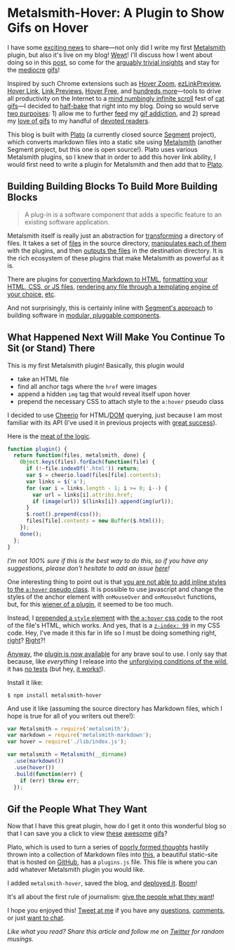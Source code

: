 
# Metalsmith-Hover: A Plugin to Show Gifs on Hover

I have some [exciting news](http://media.giphy.com/media/s7PYWohoEXPCo/giphy.gif) to share—not only did I write my first [Metalsmith](https://www.metalsmith.io) plugin, but also it's live on my blog! [Wewt](http://www.reactiongifs.com/r/dnc.gif)! I'll discuss how I went about doing so in this [post](http://i.imgur.com/hRxquuu.jpg), so come for the [arguably trivial insights](https://38.media.tumblr.com/cb6da16d6949f8fc6a363b40538f7e49/tumblr_inline_nctv9c7ODq1sv49sn.gif) and stay for the [mediocre](http://replygif.net/i/343.gif) [gifs](http://i.imgur.com/KpuscdT.gif)!

Inspired by such Chrome extensions such as [Hover Zoom](https://chrome.google.com/webstore/detail/hover-zoom/nonjdcjchghhkdoolnlbekcfllmednbl?hl=en), [ezLinkPreview](https://chrome.google.com/webstore/detail/ezlinkpreview/nnkcfbiefgdaceeplickkkmifpicbpcc?hl=en), [Hover Link](https://chrome.google.com/webstore/detail/hover-link/ggbpdjpocpnohglmhmppdkimpoiklegb?hl=en-US), [Link Previews](https://chrome.google.com/webstore/detail/link-previews/hlbhbhdjmllabhmeoehogilodnpbmhgj?hl=en), [Hover Free](https://chrome.google.com/webstore/detail/hover-free/hcmnnggnaofmhflgomfjfbndngdoogkj?hl=en), and [hundreds more](https://www.google.com/webhp?sourceid=chrome-instant&ion=1&espv=2&ie=UTF-8#q=chrome%20extension%20hover%20link)—tools to drive all productivity on the Internet to a [mind numbingly infinite scroll](http://33.media.tumblr.com/8b0e3cbcfc4bdfbdad8320584128340c/tumblr_mmoodrLNAb1spes4io1_500.gif) fest of [cat](http://i.imgur.com/pz1C9fb.jpg) [gifs](https://38.media.tumblr.com/9ec0aeed0ef6f914d0daa05beb641648/tumblr_ndp649VVhG1s60v4go1_500.gif)—I decided to [half-bake](http://media.giphy.com/media/GT9BB2Zm4VnI4/giphy.gif) that right into my blog. Doing so would serve [two purpoises](http://i.imgur.com/SBduuXe.jpg): 1) allow me to further [feed](http://media.giphy.com/media/xT7aLRxSYZkk0/giphy.gif) my [gif addiction](http://media.giphy.com/media/4zwwZI3aSZgAg/giphy.gif), and 2) spread my [love of gifs](http://i.imgur.com/QTvZAIO.gif) to my handful of [devoted readers](http://media.giphy.com/media/tpdtC6yLhvhgA/giphy.gif).

This blog is built with [Plato](http://i.imgur.com/liYrWZw.jpg) (a currently closed source [Segment](https://www.segment.com/) project), which converts markdown files into a static site using [Metalsmith](https://www.metalsmith.io) (another Segment project, but this one is open source!). Plato uses various Metalsmith plugins, so I knew that in order to add this hover link ability, I would first need to write a plugin for Metalsmith and then add that to [Plato](http://i.imgur.com/QWfiTHO.jpg).

## Building Building Blocks To Build More Building Blocks

> A plug-in is a software component that adds a specific feature to an existing software application.

Metalsmith itself is really just an abstraction for [transforming](http://media.giphy.com/media/EreFiaDJ9zK6Y/giphy.gif) a directory of files. It takes a set of [files](http://i.imgur.com/pMF6W7y.gif) in the source directory, [manipulates each of them](http://i.imgur.com/lgCDCa0.gif) with the plugins, and then [outputs the files](http://media.giphy.com/media/AWicoNvwT3xAI/giphy.gif) in the destination directory. It is the rich ecosystem of these plugins that make Metalsmith as powerful as it is.

There are plugins for [converting Markdown to HTML](https://www.github.com/segmentio/metalsmith-markdown), [formatting your HTML, CSS, or JS files](https://github.com/boushley/metalsmith-beautify), [rendering any file through a templating engine of your choice](https://github.com/segmentio/metalsmith-templates), [etc](http://www.metalsmith.io/#the-plugins).

And not surprisingly, this is certainly inline with [Segment's approach](https://segment.com/blog/building-building-blocks/) to building software in [modular, pluggable components](http://i.imgur.com/Kh2Osoy.gif).

## What Happened Next Will Make You Continue To Sit (or Stand) There

This is my first Metalsmith plugin! Basically, this plugin would

- take an HTML file
- find all anchor tags where the `href` were images
- append a hidden `img` tag that would reveal itself upon hover
- prepend the necessary CSS to attach style to the `a:hover` pseudo class

I decided to use [Cheerio](https://github.com/cheeriojs/cheerio) for HTML/[DOM](http://i.imgur.com/i9qbCIX.png) querying, just because I am most familiar with its API (I've used it in previous projects with [great success](http://i.imgur.com/kpJspRB.png)).

Here is the [meat of the logic](https://github.com/lambtron/metalsmith-hover/blob/master/lib/index.js#L34-L44).

```javascript
function plugin() {
  return function(files, metalsmith, done) {
    Object.keys(files).forEach(function(file) {
      if (!~file.indexOf('.html')) return;
      var $ = cheerio.load(files[file].contents);
      var links = $('a');
      for (var i = links.length - 1; i >= 0; i--) {
        var url = links[i].attribs.href;
        if (image(url)) $(links[i]).append(img(url));
      }
      $.root().prepend(css());
      files[file].contents = new Buffer($.html());
    });
    done();
  };
}

```

*I'm not 100% sure if this is the best way to do this, so if you have any suggestions, please don't hesitate to add an issue [here](https://github.com/lambtron/metalsmith-hover/issues/new)!*

One interesting thing to point out is that [you are not able to add inline styles to the `a:hover` pseudo class](http://stackoverflow.com/questions/1033156/how-to-write-ahover-in-inline-css). It is possible to use javascript and change the styles of the anchor element with `onMouseOver` and `onMouseOut` functions, but, for this [wiener of a plugin](http://media.giphy.com/media/2aFRDAaACkSXu/giphy.gif), it seemed to be too much.

Instead, I [prepended a `style` element](https://github.com/lambtron/metalsmith-hover/blob/master/lib/index.js#L42) with [the `a:hover` css code](https://github.com/lambtron/metalsmith-hover/blob/master/lib/index.js#L71-L77) to the root of the file's HTML, which works. And yes, that is a [`z-index: 99`](http://i.imgur.com/3R8DKRa.jpg) in my CSS code. Hey, I've made it this far in life so I must be doing something right, [right](http://media.giphy.com/media/Gvnh1m87wk2ek/giphy.gif)? [Right](http://media.giphy.com/media/NsJs9nmLwAxag/giphy.gif)?!

[Anyway](http://media.giphy.com/media/8ppnU9unXdula/giphy.gif), the [plugin is now available](https://github.com/lambtron/metalsmith-hover) for any brave soul to use. I only say that because, like *everything* I release into the [unforgiving conditions of the wild](http://33.media.tumblr.com/df06ab544c2cfddc6fad7242ca1a0fb0/tumblr_inline_nng15xQt631raprkq_500.gif), it has [no tests](http://media.giphy.com/media/fhWTD7YCd59D2/giphy.gif) (but hey, [it works!](http://www.topito.com/wp-content/uploads/2013/01/code-08.gif)).

Install it like:

```shell
$ npm install metalsmith-hover
```

And use it like (assuming the source directory has Markdown files, which I hope is true for all of you writers out there!):

```javascript
var Metalsmith = require('metalsmith');
var markdown = require('metalsmith-markdown');
var hover = require('./lib/index.js');

var metalsmith = Metalsmith(__dirname)
  .use(markdown())
  .use(hover())
  .build(function(err) {
    if (err) throw err;
  });

```

## Gif the People What They Want

Now that I have this great plugin, how do I get it onto this wonderful blog so that I can save you a click to view [these](http://ak-hdl.buzzfed.com/static/2013-11/enhanced/webdr01/21/11/anigif_enhanced-buzz-25559-1385050824-30.gif) [awesome](http://ak-hdl.buzzfed.com/static/2013-11/enhanced/webdr02/21/12/anigif_enhanced-buzz-25961-1385055442-5.gif) [gifs](http://ak-hdl.buzzfed.com/static/2013-11/enhanced/webdr03/21/11/anigif_enhanced-buzz-27147-1385051681-11.gif)?

Plato, which is used to turn a series of [poorly formed thoughts](http://media.giphy.com/media/1bWDLvRtlhgk0/giphy.gif) hastily thrown into a collection of Markdown files into [this](https://github.com/lambtron/lambtron.github.io), a beautiful static-site that is hosted on [GitHub](https://www.github.com), has a `plugins.js` file. This file is where you can add whatever Metalsmith plugin you would like.

I added `metalsmith-hover`, saved the blog, and [deployed it](http://media.giphy.com/media/Lmhk4bVpRn4YM/giphy.gif). [Boom](http://i.imgur.com/kEgvj.gif)!

It's all about the first rule of journalism: [give the people what they want](http://i.imgur.com/Vca79Bt.gif)!

I hope you enjoyed this! [Tweet at me](https://www.twitter.com/andyjiang) if you have any [questions](http://media.giphy.com/media/MJTOHmGiGPHgI/giphy.gif), [comments](http://media.giphy.com/media/Bt7yp8KpygqYg/giphy.gif), or just [want to chat](http://media.giphy.com/media/oGfEeawH6DrZ6/giphy.gif).

*Like what you read? Share this article and follow me on [Twitter](http://www.twitter.com/andyjiang) for random musings.*
